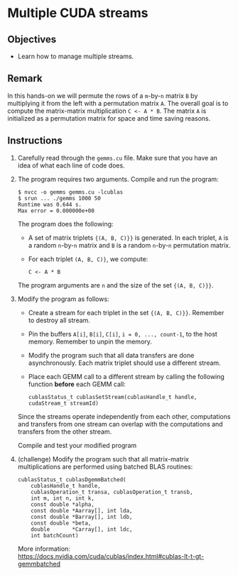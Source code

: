 # Multiple CUDA streams

## Objectives

 - Learn how to manage multiple streams.

## Remark

In this hands-on we will permute the rows of a `m`-by-`n` matrix `B` by
multiplying it from the left with a permutation matrix `A`. The overall goal is
to compute the matrix-matrix multiplication `C <- A * B`. The matrix `A` is
initialized as a permutation matrix for space and time saving reasons.
 
## Instructions

 1. Carefully read through the `gemms.cu` file. Make sure that you have an
    idea of what each line of code does.

 2. The program requires two arguments. Compile and run the program:
 
    ```
    $ nvcc -o gemms gemms.cu -lcublas
    $ srun ... ./gemms 1000 50
    Runtime was 0.644 s.
    Max error = 0.000000e+00
    ```
    
    The program does the following:
     
     - A set of matrix triplets `{(A, B, C)}}` is generated. In each triplet,
       `A` is a random `n`-by-`n` matrix and `B` is a random `n`-by-`n`
       permutation matrix.
       
     - For each triplet `(A, B, C)}`, we compute:
       
       ```
       C <- A * B
       ```
    
    The program arguments are `n` and the size of the set `{(A, B, C)}}`.

 3. Modify the program as follows:
 
     - Create a stream for each triplet in the set `{(A, B, C)}}`. Remember
       to destroy all stream.
     
     - Pin the buffers `A[i]`, `B[i]`, `C[i]`, `i = 0, ..., count-1`, to the
       host memory. Remember to unpin the memory.
       
     - Modify the program such that all data transfers are done asynchronously.
       Each matrix triplet should use a different stream.
     
     - Place each GEMM call to a different stream by calling the following
       function **before** each GEMM call:
       
       ```
       cublasStatus_t cublasSetStream(cublasHandle_t handle, cudaStream_t streamId)
       ```
    
    Since the streams operate independently from each other, computations and
    transfers from one stream can overlap with the computations and transfers
    from the other stream.
    
    Compile and test your modified program

 4. (challenge) Modify the program such that all matrix-matrix multiplications are
    performed using batched BLAS routines:
    
    ```
    cublasStatus_t cublasDgemmBatched(
        cublasHandle_t handle, 
        cublasOperation_t transa, cublasOperation_t transb,
        int m, int n, int k,
        const double *alpha,
        const double *Aarray[], int lda,
        const double *Barray[], int ldb,
        const double *beta,
        double       *Carray[], int ldc,
        int batchCount)
    ```
    
    More information: https://docs.nvidia.com/cuda/cublas/index.html#cublas-lt-t-gt-gemmbatched
